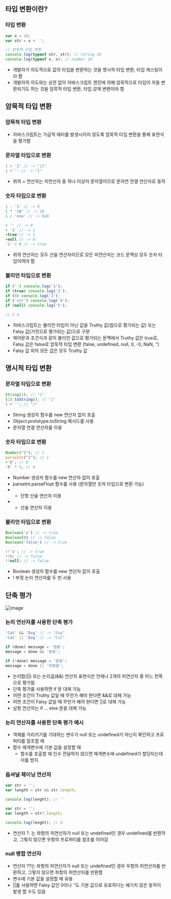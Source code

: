## 타입 변환이란?

### 타입 변환

```jsx
var x = 10;
var str = x + '';

// 암묵적 타입 변환
console.log(typeof str, str); // string 10
console.log(typeof x, x); // number 10
```

- 개발자가 의도적으로 값의 타입을 변환하는 것을 명시적 타입 변환, 타입 캐스팅이라 함
- 개발자의 의도와는 상관 없이 자바스크립트 엔진에 의해 암묵적으로 타입이 자동 변환되기도 하는 것을 암묵적 타입 변환, 타입 강제 변환이라 함

## 암묵적 타입 변환

### 암묵적 타입 변환

- 자바스크립트는 가급적 에러를 발생시키지 않도록 암묵적 타입 변환을 통해 표현식을 평가함

### 문자열 타입으로 변환

```jsx
1 + '2' // -> "12"
1 + '' // -> "1"
```

- 위의 + 연산자는 피연산자 중 하나 이상이 문자열이므로 문자연 연결 연산자로 동작

### 숫자 타입으로 변환

```jsx
1 - '1' // -> 0
1 * '10' // -> 10
1 / 'one' // -> NaN

+ '' // -> 0
+ '1' // -> 1
+true // -> 1
+null // -> 0
'1' > 0 // -> true
```

- 위의 연산자는 모두 산술 연산자이므로 모든 피연산자는 코드 문맥상 모두 숫자 타입이여야 함

### 불리언 타입으로 변환

```jsx
if ('') console.log('1');
if (true) console.log('2');
if (0) console.log('3');
if ('str') console.log('4');
if (null) console.log('5');

// 2 4
```

- 자바스크립트는 불리언 타입이 아닌 값을 Truthy 값(참으로 평가되는 값) 또는 Falsy 값(거짓으로 평가되는 값)으로 구분
- 제어문과 조건식과 같이 불리언 값으로 평가되는 문맥에서 Truthy 값은 true로, Falsy 값은 false로 암묵적 타입 변환 (false, undefined, null, 0, -0, NaN, ‘’)
- Falsy  값 외의 모든 값은 모두 Truthy 값

## 명시적 타입 변환

### 문자열 타입으로 변환

```jsx
String(1); // "1"
(1).toString(); // "1"
1 + ''; // "1"
```

- String 생성자 함수를 new 연산자 없이 호출
- Object.prototype.toString 메서드를 사용
- 문자열 연결 연산자를 이용

### 숫자 타입으로 변환

```jsx
Number("1"); // 1
parseInt("1"); // 1
+'0'; // 0
'0' * 1; // 0
```

- Number 생성자 함수를 new 연산자 없이 호출
- parseInt.parseFloat 함수를 사용 (문자열만 숫자 타입으로 변환 가능)
- + 단항 산술 연산자 이용
- * 산술 연산자 이용

### 불리언 타입으로 변환

```jsx
Boolean('x') // -> true
Boolean(0) // -> false
Boolean('false') // -> true

!!'x'; // -> true
!!0; // -> false
!!null; // -> false
```

- Boolean 생성자 함수를 new 연산자 없이 호출
- ! 부정 논리 연산자를 두 번 사용

## 단축 평가

![image](https://github.com/kknyapple/CS-Study/assets/72698829/98c819d4-7ded-40cd-a07c-c0ee45d080f2)

### 논리 연산자를 사용한 단축 평가

```jsx
'Cat' && 'Dog' // -> "Dog"
'Cat' || 'Dog' // -> "Cat"
```

```jsx
if (done) message = '완료';
message = done && '완료';

if (!done) message = '완료';
message = done || '미완료';
```

- 논리합(||) 또는 논리곱(&&) 연산자 표현식은 언제나 2개의 피연산자 중 어느 한쪽으로 평가됨
- 단축 평가를 사용하면 if 문 대체 가능
- 어떤 조건이 Truthy 값일 때 무언가 해야 한다면 &&로 대체 가능
- 어떤 조건이 Falsy 값일 때 무언가 해야 한다면 ||로 대체 가능
- 삼항 연산자는 if … else 문을 대체 가능

### 논리 연산자를 사용한 단축 평가 예시

- 객체를 가리키기를 기대하는 변수가 null 또는 undefined가 아닌지 확인하고 프로퍼티를 참조할 때
- 함수 매개변수에 기본 값을 설정할 때
    - 함수를 호출할 때 인수 전달하지 않으면 매개변수에 undefined가 할당되는데 이를 방지

### 옵셔널 체이닝 연산자

```jsx
var str = '';
var length = str && str.length;

console.log(lenght); // ''
```

```jsx
var str = '';
var length = str?.length;

console.log(lenght); // 0
```

- 연산자 ?. 는 좌항의 피연산자가 null 또는 undefined인 경우 undefined를 반환하고, 그렇지 않으면 우항의 프로퍼티를 참조를 이어감

### null 병합 연산자

- 연산자 ??는 좌항의 피연산자가 null 또는 undefined인 경우 우항의 피연산자를 반환하고, 그렇지 않으면 좌항의 피연산자를 반환함
- 변수에 기본 값을 설정할 때 유용
- ||를 사용하면 Falsy 값인 0이나 ‘’도 기본 값으로 유효하다는 예기치 않은 동작이 발생 할 수도 있음

